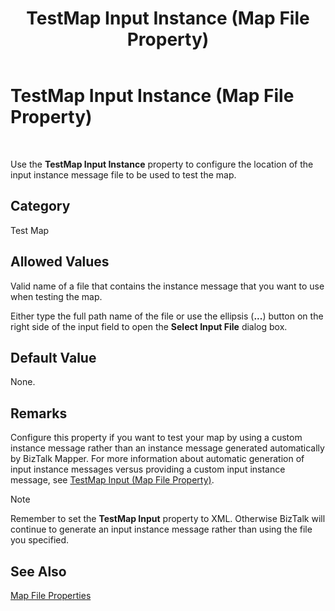 ﻿---
title: TestMap Input Instance (Map File Property)
TOCTitle: TestMap Input Instance (Map File Property)
ms:assetid: 403f5c2f-bc89-46a4-a309-4841172c4b45
ms:mtpsurl: https://msdn.microsoft.com/en-us/library/Aa559765(v=BTS.80)
ms:contentKeyID: 51527523
ms.date: 08/30/2017
mtps_version: v=BTS.80
---

# TestMap Input Instance (Map File Property)

 

Use the **TestMap Input Instance** property to configure the location of the input instance message file to be used to test the map.

## Category

Test Map

## Allowed Values

Valid name of a file that contains the instance message that you want to use when testing the map.

Either type the full path name of the file or use the ellipsis (**...**) button on the right side of the input field to open the **Select Input File** dialog box.

## Default Value

None.

## Remarks

Configure this property if you want to test your map by using a custom instance message rather than an instance message generated automatically by BizTalk Mapper. For more information about automatic generation of input instance messages versus providing a custom input instance message, see [TestMap Input (Map File Property)](testmap-input-map-file-property.md).


> [!NOTE]
> <P>Remember to set the <STRONG>TestMap Input</STRONG> property to XML. Otherwise BizTalk will continue to generate an input instance message rather than using the file you specified.</P>



## See Also

[Map File Properties](map-file-properties.md)

